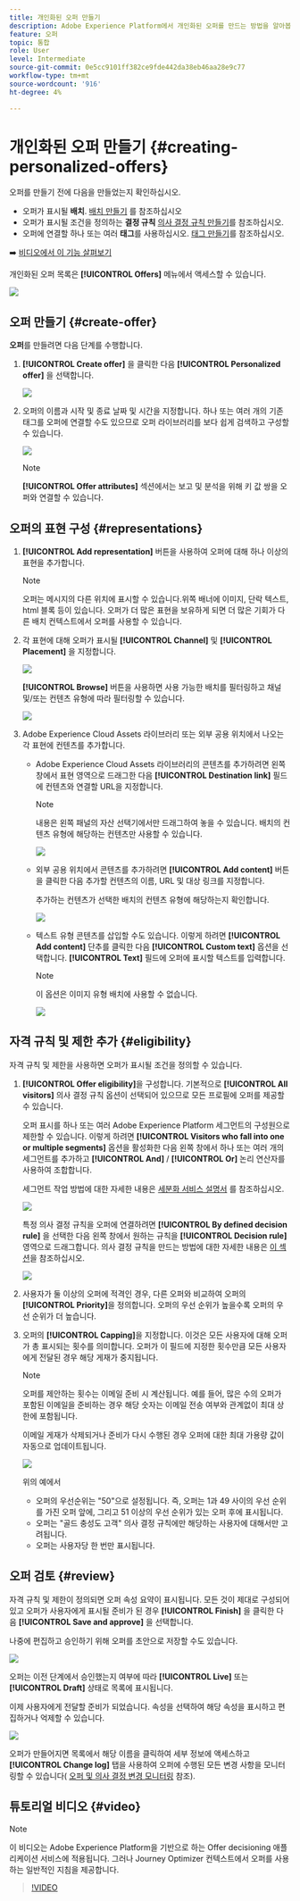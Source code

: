 ```yaml
---
title: 개인화된 오퍼 만들기
description: Adobe Experience Platform에서 개인화된 오퍼를 만드는 방법을 알아봅니다.
feature: 오퍼
topic: 통합
role: User
level: Intermediate
source-git-commit: 0e5cc9101ff382ce9fde442da38eb46aa28e9c77
workflow-type: tm+mt
source-wordcount: '916'
ht-degree: 4%

---
```


# 개인화된 오퍼 만들기 {#creating-personalized-offers}

오퍼를 만들기 전에 다음을 만들었는지 확인하십시오.

* 오퍼가 표시될 **배치**. [배치 만들기](../offer-library/creating-placements.md) 를 참조하십시오
* 오퍼가 표시될 조건을 정의하는 **결정 규칙** [의사 결정 규칙 만들기](../offer-library/creating-decision-rules.md)를 참조하십시오.
* 오퍼에 연결할 하나 또는 여러 **태그**&#x200B;를 사용하십시오. [태그 만들기](../offer-library/creating-tags.md)를 참조하십시오.

➡️ [비디오에서 이 기능 살펴보기](#video)

개인화된 오퍼 목록은 **[!UICONTROL Offers]** 메뉴에서 액세스할 수 있습니다.

![](../../assets/offers_list.png)

## 오퍼 만들기 {#create-offer}

**오퍼**&#x200B;를 만들려면 다음 단계를 수행합니다.

1. **[!UICONTROL Create offer]** 을 클릭한 다음 **[!UICONTROL Personalized offer]** 을 선택합니다.

   ![](../../assets/create_offer.png)

1. 오퍼의 이름과 시작 및 종료 날짜 및 시간을 지정합니다. 하나 또는 여러 개의 기존 태그를 오퍼에 연결할 수도 있으므로 오퍼 라이브러리를 보다 쉽게 검색하고 구성할 수 있습니다.

   ![](../../assets/offer_details.png)

   >[!NOTE]
   >
   >**[!UICONTROL Offer attributes]** 섹션에서는 보고 및 분석을 위해 키 값 쌍을 오퍼와 연결할 수 있습니다.

## 오퍼의 표현 구성 {#representations}

1. **[!UICONTROL Add representation]** 버튼을 사용하여 오퍼에 대해 하나 이상의 표현을 추가합니다.

   >[!NOTE]
   >
   >오퍼는 메시지의 다른 위치에 표시할 수 있습니다.위쪽 배너에 이미지, 단락 텍스트, html 블록 등이 있습니다. 오퍼가 더 많은 표현을 보유하게 되면 더 많은 기회가 다른 배치 컨텍스트에서 오퍼를 사용할 수 있습니다.

1. 각 표현에 대해 오퍼가 표시될 **[!UICONTROL Channel]** 및 **[!UICONTROL Placement]** 을 지정합니다.

   ![](../../assets/channel-placement.png)

   **[!UICONTROL Browse]** 버튼을 사용하면 사용 가능한 배치를 필터링하고 채널 및/또는 컨텐츠 유형에 따라 필터링할 수 있습니다.

   ![](../../assets/browse-placements.png)

1. Adobe Experience Cloud Assets 라이브러리 또는 외부 공용 위치에서 나오는 각 표현에 컨텐츠를 추가합니다.

   * Adobe Experience Cloud Assets 라이브러리의 콘텐츠를 추가하려면 왼쪽 창에서 표현 영역으로 드래그한 다음 **[!UICONTROL Destination link]** 필드에 컨텐츠와 연결할 URL을 지정합니다.

      >[!NOTE]
      >
      >내용은 왼쪽 패널의 자산 선택기에서만 드래그하여 놓을 수 있습니다. 배치의 컨텐츠 유형에 해당하는 컨텐츠만 사용할 수 있습니다.

      ![](../../assets/offer_drag_content.png)

   * 외부 공용 위치에서 콘텐츠를 추가하려면 **[!UICONTROL Add content]** 버튼을 클릭한 다음 추가할 컨텐츠의 이름, URL 및 대상 링크를 지정합니다.

      추가하는 컨텐츠가 선택한 배치의 컨텐츠 유형에 해당하는지 확인합니다.

      ![](../../assets/offer_add_content.png)

   * 텍스트 유형 콘텐츠를 삽입할 수도 있습니다. 이렇게 하려면 **[!UICONTROL Add content]** 단추를 클릭한 다음 **[!UICONTROL Custom text]** 옵션을 선택합니다. **[!UICONTROL Text]** 필드에 오퍼에 표시할 텍스트를 입력합니다.

      >[!NOTE]
      >
      >이 옵션은 이미지 유형 배치에 사용할 수 없습니다.

      ![](../../assets/offer_text_content.png)

## 자격 규칙 및 제한 추가 {#eligibility}

자격 규칙 및 제한을 사용하면 오퍼가 표시될 조건을 정의할 수 있습니다.

1. **[!UICONTROL Offer eligibility]**&#x200B;을 구성합니다. 기본적으로 **[!UICONTROL All visitors]** 의사 결정 규칙 옵션이 선택되어 있으므로 모든 프로필에 오퍼를 제공할 수 있습니다.

   오퍼 표시를 하나 또는 여러 Adobe Experience Platform 세그먼트의 구성원으로 제한할 수 있습니다. 이렇게 하려면 **[!UICONTROL Visitors who fall into one or multiple segments]** 옵션을 활성화한 다음 왼쪽 창에서 하나 또는 여러 개의 세그먼트를 추가하고 **[!UICONTROL And]** / **[!UICONTROL Or]** 논리 연산자를 사용하여 조합합니다.

   세그먼트 작업 방법에 대한 자세한 내용은 [세분화 서비스 설명서](https://experienceleague.adobe.com/docs/experience-platform/segmentation/home.html) 를 참조하십시오.

   ![](../../assets/offer-eligibility-segment.png)

   특정 의사 결정 규칙을 오퍼에 연결하려면 **[!UICONTROL By defined decision rule]** 을 선택한 다음 왼쪽 창에서 원하는 규칙을 **[!UICONTROL Decision rule]** 영역으로 드래그합니다. 의사 결정 규칙을 만드는 방법에 대한 자세한 내용은 [이 섹션](../offer-library/creating-decision-rules.md)을 참조하십시오.

   ![](../../assets/offer_rule.png)

1. 사용자가 둘 이상의 오퍼에 적격인 경우, 다른 오퍼와 비교하여 오퍼의 **[!UICONTROL Priority]**&#x200B;을 정의합니다. 오퍼의 우선 순위가 높을수록 오퍼의 우선 순위가 더 높습니다.

1. 오퍼의 **[!UICONTROL Capping]**&#x200B;을 지정합니다. 이것은 모든 사용자에 대해 오퍼가 총 표시되는 횟수를 의미합니다. 오퍼가 이 필드에 지정한 횟수만큼 모든 사용자에게 전달된 경우 해당 게재가 중지됩니다.

   >[!NOTE]
   >
   >오퍼를 제안하는 횟수는 이메일 준비 시 계산됩니다. 예를 들어, 많은 수의 오퍼가 포함된 이메일을 준비하는 경우 해당 숫자는 이메일 전송 여부와 관계없이 최대 상한에 포함됩니다.
   >
   >이메일 게재가 삭제되거나 준비가 다시 수행된 경우 오퍼에 대한 최대 가용량 값이 자동으로 업데이트됩니다.

   ![](../../assets/offer_capping.png)

   위의 예에서

   * 오퍼의 우선순위는 &quot;50&quot;으로 설정됩니다. 즉, 오퍼는 1과 49 사이의 우선 순위를 가진 오퍼 앞에, 그리고 51 이상의 우선 순위가 있는 오퍼 후에 표시됩니다.
   * 오퍼는 &quot;골드 충성도 고객&quot; 의사 결정 규칙에만 해당하는 사용자에 대해서만 고려됩니다.
   * 오퍼는 사용자당 한 번만 표시됩니다.

## 오퍼 검토 {#review}

자격 규칙 및 제한이 정의되면 오퍼 속성 요약이 표시됩니다. 모든 것이 제대로 구성되어 있고 오퍼가 사용자에게 표시될 준비가 된 경우 **[!UICONTROL Finish]** 을 클릭한 다음 **[!UICONTROL Save and approve]** 을 선택합니다.

나중에 편집하고 승인하기 위해 오퍼를 초안으로 저장할 수도 있습니다.

![](../../assets/offer_review.png)

오퍼는 이전 단계에서 승인했는지 여부에 따라 **[!UICONTROL Live]** 또는 **[!UICONTROL Draft]** 상태로 목록에 표시됩니다.

이제 사용자에게 전달할 준비가 되었습니다. 속성을 선택하여 해당 속성을 표시하고 편집하거나 억제할 수 있습니다.

![](../../assets/offer_created.png)

오퍼가 만들어지면 목록에서 해당 이름을 클릭하여 세부 정보에 액세스하고 **[!UICONTROL Change log]** 탭을 사용하여 오퍼에 수행된 모든 변경 사항을 모니터링할 수 있습니다( [오퍼 및 의사 결정 변경 모니터링](../get-started/user-interface.md#monitoring-changes) 참조).

## 튜토리얼 비디오 {#video}

>[!NOTE]
>
>이 비디오는 Adobe Experience Platform을 기반으로 하는 Offer decisioning 애플리케이션 서비스에 적용됩니다. 그러나 Journey Optimizer 컨텍스트에서 오퍼를 사용하는 일반적인 지침을 제공합니다.

>[!VIDEO](https://video.tv.adobe.com/v/329375?quality=12)
